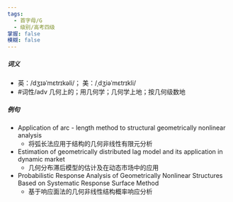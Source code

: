 ```yaml
---
tags:
  - 首字母/G
  - 级别/高考四级
掌握: false
模糊: false
---
```

##### 词义
- 英：/dʒɪəˈmɛtrɪkəli/； 美：/ˌdʒiəˈmɛtrɪkli/
- #词性/adv  几何上的；用几何学；几何学上地；按几何级数地
##### 例句
- Application of arc - length method to structural geometrically nonlinear analysis
	- 将弧长法应用于结构的几何非线性有限元分析
- Estimation of geometrically distributed lag model and its application in dynamic market
	- 几何分布滞后模型的估计及在动态市场中的应用
- Probabilistic Response Analysis of Geometrically Nonlinear Structures Based on Systematic Response Surface Method
	- 基于响应面法的几何非线性结构概率响应分析
